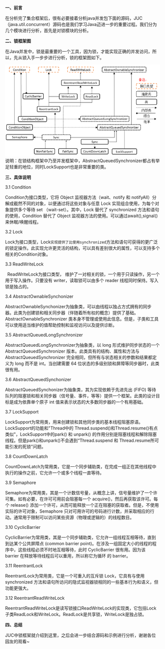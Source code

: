 **一、前言**

在分析完了集合框架后，很有必要接着分析java并发包下面的源码，JUC（java.util.concurrent）源码也是我们学习Java迈进一步的重要过程。我们分为几个模块进行分析，首先是对锁模块的分析。

**二、锁框架图**

在Java并发中，锁是最重要的一个工具，因为锁，才能实现正确的并发访问，所以，先从锁入手一步步进行分析，锁的框架图如下。

![](../md/img/leesf456/616953-20160421215519273-1874262315.png)
说明：在锁结构框架中乃至并发框架中，AbstractQueuedSynchronizer都占有举足轻重的地位，同时LockSupport也是非常重要的类。

**三、具体说明**

3.1 Condition

Condition为接口类型，它将 Object 监视器方法（wait、notify 和 notifyAll）分解成截然不同的对象，以便通过将这些对象与任意
Lock 实现组合使用，为每个对象提供多个等待 set （wait-set）。其中，Lock 替代了 synchronized
方法和语句的使用，Condition 替代了 Object 监视器方法的使用。可以通过await(),signal()来休眠/唤醒线程。

3.2 Lock  

Lock为接口类型，Lock``实现提供了比使用synchronized``方法和语句可获得的更广泛的锁定操作。此实现允许更灵活的结构，可以具有差别很大的属性，可以支持多个相关的Condition对象。

3.3 ReadWriteLock  

` `ReadWriteLock为接口类型， 维护了一对相关的锁，一个用于只读操作，另一个用于写入操作。只要没有 writer，读取锁可以由多个
reader 线程同时保持。写入锁是独占的。

3.4 AbstractOwnableSynchonizer  

AbstractOwnableSynchonizer为抽象类，可以由线程以独占方式拥有的同步器。此类为创建锁和相关同步器（伴随着所有权的概念）提供了基础。AbstractOwnableSynchronizer
类本身不管理或使用此信息。但是，子类和工具可以使用适当维护的值帮助控制和监视访问以及提供诊断。

3.5 AbstractQueuedLongSynchronizer  

AbstractQueuedLongSynchronizer为抽象类，以 long 形式维护同步状态的一个
AbstractQueuedSynchronizer 版本。此类具有的结构、属性和方法与 AbstractQueuedSynchronizer
完全相同，但所有与状态相关的参数和结果都定义为 long 而不是 int。当创建需要 64 位状态的多级别锁和屏障等同步器时，此类很有用。

3.6 AbstractQueuedSynchonizer  

AbstractQueuedSynchonizer为抽象类，其为实现依赖于先进先出 (FIFO)
等待队列的阻塞锁和相关同步器（信号量、事件，等等）提供一个框架。此类的设计目标是成为依靠单个原子 int 值来表示状态的大多数同步器的一个有用基础。

3.7 LockSupport  

LockSupport为常用类，用来创建锁和其他同步类的基本线程阻塞原语。LockSupport的功能和"Thread中的
Thread.suspend()和Thread.resume()有点类似"，LockSupport中的park() 和 unpark()
的作用分别是阻塞线程和解除阻塞线程。但是park()和unpark()不会遇到“Thread.suspend 和
Thread.resume所可能引发的死锁”问题。

3.8 CountDownLatch  

CountDownLatch为常用类，它是一个同步辅助类，在完成一组正在其他线程中执行的操作之前，它允许一个或多个线程一直等待。

3.9 Semaphore

Semaphore为常用类，其是一个计数信号量，从概念上讲，信号量维护了一个许可集。如有必要，在许可可用前会阻塞每一个
acquire()，然后再获取该许可。每个 release()
添加一个许可，从而可能释放一个正在阻塞的获取者。但是，不使用实际的许可对象，Semaphore
只对可用许可的号码进行计数，并采取相应的行动。通常用于限制可以访问某些资源（物理或逻辑的）的线程数目。

3.10 CyclicBarrier

CyclicBarrier为常用类，其是一个同步辅助类，它允许一组线程互相等待，直到到达某个公共屏障点 (common barrier
point)。在涉及一组固定大小的线程的程序中，这些线程必须不时地互相等待，此时 CyclicBarrier 很有用。因为该 barrier
在释放等待线程后可以重用，所以称它为循环 的 barrier。

3.11 ReentrantLock

ReentrantLock为常用类，它是一个可重入的互斥锁 Lock，它具有与使用 synchronized
方法和语句所访问的隐式监视器锁相同的一些基本行为和语义，但功能更强大。

3.12 ReentrantReadWriteLock

ReentrantReadWriteLock是读写锁接口ReadWriteLock的实现类，它包括Lock子类ReadLock和WriteLock。ReadLock是共享锁，WriteLock是独占锁。

**四、总结**  

JUC中锁框架就介绍到这里，之后会进一步结合源码和示例进行分析，谢谢各位园友的观看~

